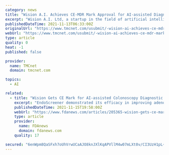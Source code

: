 ```yaml
---
category: news
title: "Wision A.I. Achieves CE-MDR Mark Approval for AI-assisted Diagnostic Software Medical Device Supporting Colonoscopy"
excerpt: "Wision A.I. Ltd, a startup in the field of artificial intelligence assisted diagnostics for gastrointestinal endoscopy, today announced it received the European CE Mark approval for EndoScreener, its AI-assisted polyp detection software during colonoscopy."
publishedDateTime: 2021-11-13T06:33:00Z
originalUrl: "https://www.tmcnet.com/usubmit/-wision-ai-achieves-ce-mdr-mark-approval-ai-/2021/11/13/9491454.htm"
webUrl: "https://www.tmcnet.com/usubmit/-wision-ai-achieves-ce-mdr-mark-approval-ai-/2021/11/13/9491454.htm"
type: article
quality: 0
heat: -1
published: false

provider:
  name: TMCnet
  domain: tmcnet.com

topics:
  - AI

related:
  - title: "Wision Gets CE Mark for AI-assisted Colonoscopy Diagnostic Software"
    excerpt: "EndoScreener demonstrated its efficacy in improving adenoma detection in more than 5,000 patients in six randomized controlled trials, the company said."
    publishedDateTime: 2021-11-15T19:58:00Z
    webUrl: "https://www.fdanews.com/articles/205365-wision-gets-ce-mark-for-ai-assisted-colonoscopy-diagnostic-software"
    type: article
    provider:
      name: FDAnews
      domain: fdanews.com
    quality: 17

secured: "6enWpm8QaSFxh7oUhVrwUCaAJO8knJXlKqAPVllM4w07mLXt0v/CI3UzH1pL+Qz1xmmpbNrTnj7nEjCOk/4eVxr+mQIFyM5oVcuEnGHG9seoBzuH3IVkOz+Cec9BFNhmdwFhjIwpG8heiUMVFCIqPN7aMqVP4VdstfEpgabugZ6yMvlXUsh3wtk6tUDAmwlPZn//4SAiiMtaVJ1ZkHjSNe3EhLlZ0BjRvBKCaAAz/0skjeKY55tLeqa85AGFtjUVbDg132mC3GWUnFpBRclC09BdXNrBXuhNMiiFFCpeDfpXCrJKBHScmlw4oKZgefd+7hsHBRMXElbQn9dxDM93J+DeyIN09RCaAbcIYq8Pfmo=;UcW9ZRb03b7qT4YUAimo5g=="
---
```


